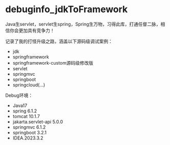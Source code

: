 # debuginfo_jdkToFramework
Java生servlet，servlet生spring，Spring生万物，习得此库，打通任督二脉，相信你会更加具有竞争力！

记录了我的打怪升级之路，涵盖以下源码级调试案例：
- jdk
- springframework
- springframework-custom源码级修改版
- servlet
- springmvc
- springboot
- springcloud(...)

Debug环境：
- Java17
- spring 6.1.2
- tomcat 10.1.7
- jakarta.servlet-api 5.0.0
- springmvc 6.1.2
- springboot 3.2.1
- IDEA.2023.3.2
